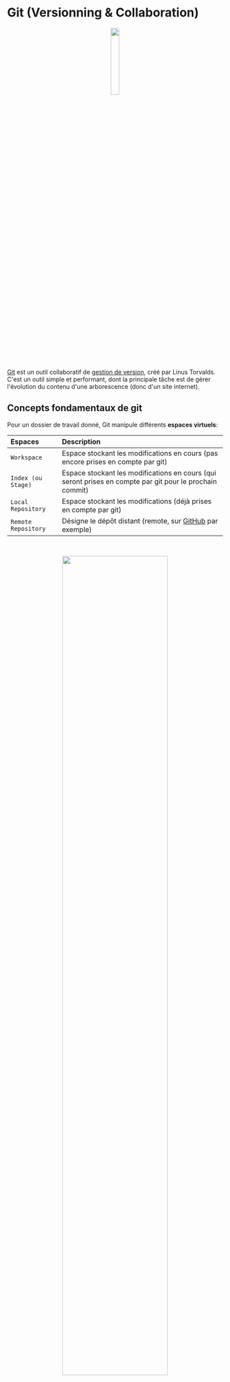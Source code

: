 # Git (Versionning & Collaboration)

<p align="center">
  <img src='img/Git.png'  width='20%'>
</p>

[Git](https://git-scm.com/) est un outil collaboratif de [gestion de version](https://fr.wikipedia.org/wiki/Gestion_de_versions), créé par Linus Torvalds. C'est un outil simple et performant, dont la principale tâche est de gérer l'évolution du contenu d'une arborescence (donc d'un site internet).

## Concepts fondamentaux de git

Pour un dossier de travail donné, Git manipule différents **espaces virtuels**:

| Espaces                               | Description                                                                                    |
| :------------------------------------ | :--------------------------------------------------------------------------------------------- | 
| `Workspace`                           | Espace stockant les modifications en cours (pas encore prises en compte par git) |
| `Index (ou Stage)`                    | Espace stockant les modifications en cours (qui seront prises en compte par git pour le prochain commit) |
| `Local Repository`                    | Espace stockant les modifications (déjà prises en compte par git) |
| `Remote Repository`                   | Désigne le dépôt distant (remote, sur [GitHub](https://github.com/) par exemple) |

<br>

<p align="center">
  <img src='img/Git_Overview.png'  width='70%'>
</p>

## Créer une clé SSH pour GitHub

Avant toute chose, pour utiliser [Git](https://git-scm.com/) et [GitHub](https://github.com/) à leur pleins potentiels, on va créer une clé dite SSH. Cette clé est une carte d'identité nous permettant de nous authentifier auprès de [GitHub](https://github.com/), notamment pour accéder aux repos privés, signer nos commits, etc.

- [Connecting to GitHub with SSH](https://help.github.com/articles/connecting-to-github-with-ssh/) 

### Vérification de clés existantes

Avant de générer une clé SSH, on peut vérifier si nous n'avons pas déjà de clés existantes.

```sh

# Affiche les fichiers du répertoire .ssh, si ils existent
$ ls -al ~/.ssh

```

Par défaut, les noms de fichier des clès publiques supportées pour GitHub sont les suivantes: 
- `id_rsa.pub`
- `id_ecdsa.pub`
- `id_ed25519.pub`

### Création de la clé

```sh

# Attention à bien remplacer l'email par le votre ;)
$ ssh-keygen -t ed25519 -C "your_email@exemple.fr"

```

⚠️ **WARNING**

> Si votre système ne supporte pas Algorithme Ed25519, il faudra utiliser ce code:

```sh

# Attention à bien remplacer l'email par le votre ;)
$ ssh-keygen -t rsa -b 4096 -C "votre-email@exemple.fr"

```

> Il vous sera demandé d'inventer **une passphrase**, c'est-à-dire un mot de passe un peu costaud (qui peut carrément être une phrase, avec des espaces, des accents et tout ! Cette passphrase n'est pas strictement obligatoire (elle peut être vide…), mais il est fortement recommandé d'en choisir une. Par contre, il faut la retenir par cœur, si elle est perdue, **la clé SSH est bonne à jeter !**

Une clé SSH se compose de **deux parties**, si bien qu'à l'issue de la commande, vous obtenez deux choses:

- une **clé privée** dans `/home/mint/.ssh/id_rsa` — pour protégér du contenu, à garder pour soi !
- une **clé publique** dans `/home/mint/.ssh/id_rsa.pub` — elle est capable de lire du contenu protégé par la clé privé

<p align="center">
  <img src='img/Cles_Prive_Publique.png'  width='30%'>
</p>

### Ajout de la clé publique sur GitHub

Vous allez donc copier le contenu de la clé publique sur [GitHub](https://github.com/). Vous pouvez regarder le contenu de la clé publique, par curiosité:

```sh

# Pour récupérer le contenu de notre clé publique
cat ~/.ssh/id_rsa.pub

```

Copiez ce contenu, et allez le coller dans votre compte [GitHub](https://github.com/):

```sh

Settings > SSH and GPG keys > New SSH key > Coller le contenu de la clé et valider

```

⚠️ **WARNING**

> Pour que Git utilise automatiquement **la clé SSH** pour authentifier les commandes git ..., il faut utiliser des URLs avec le protocole `SSH` plutôt que `HTTPS`. [Why is GIT always asking for my password?](https://help.github.com/articles/why-is-git-always-asking-for-my-password/)

### Activation de la clé SSH en local

Pour que la clé SSH soit utilisable, et aussi pour éviter d'avoir à donner sa passphrase à chaque utilisation, il faut ajouter la clé privée à un « trousseau de clé » (programme `ssh-agent`):

```sh

eval "$(ssh-agent -s)" # pour lancer ssh-agent de façon sécurisée
ssh-add ~/.ssh/id_rsa # pour activer la clé SSH

```

⚠️ **WARNING**

> Si vous oubliez cette étape, vous aurez des erreurs du type "Permission denied (publickey)" lors de l'utilisation de Git & GitHub.

## Commandes git

- [Cheat Sheet Git](assets/Github_Git_Cheat_Sheet.pdf)
- [GitFlow, méthode de travail très efficace pour gérer les branches](https://www.atlassian.com/fr/git/tutorials/comparing-workflows/gitflow-workflow)

### Obtenir la version de git

```sh

# Renvoie la version installée de git
git --version
git version 2.35.1

```

### Obtenir de l'aide

```sh

# Renvoie la liste des commandes disponibles
git --help

# Idem pour une commande précise 
git [commande] -h

```

### Configuration des outils

Cela va permettre de configurer les informations de l'utilisateur pour tous les dépôts locaux.

```sh

# Nom affiché dans les commits
git config --global user.name "John Wick"

```

```sh

# Email associé au commit (conseil: le même que celui du compte GitHub):
git config --global user.email "john.wick@lecroquemitaine.fr"

```

```sh

# Choix de l'éditeur de texte utilisé pour écrire les messages de commit:
git config --global core.editor nano # ou code pour Visual Studio Code, etc.

```

```sh

# Activation des couleurs dans le résultat des commandes git
git config --global color.ui true

```

⚠️ **WARNING**

> Pour vérifier la configutation complète: `git config -l`. Cette commande va afficher tous les réglages actifs de `git`.

### Créer des dépots

```sh

# Crée un dépôt local à partir du nom spécifié
git init [nom-du-projet]

```

```sh

# Télécharge un projet et tout son historique de versions (par défaut : nom du repo sur le remote)
git clone [url] [nom-du-projet]

```

### Pour les premiers commits

<p align="center">
  <img src='img/Premiers_Commits.png'  width='100%'>
</p>

### Vérifier l'état courant du repo local

```sh

# Récapitule l'état local (workspace et index) des fichiers du projet géré avec git
git status

```


- **En rouge:** modifié mais non pris en compte (= en workspace)
- **En vert:** modifié et pris en compte (= ajouté à l'index)

### En Cas de suppression de votre fichier .git (Cloné depuis GitHub)

```sh

git init
git remote add origin ssh@le/lien/vers/ton/repo.git
git add .
git commit -m "on envoiiiie"
git push origin --force master

```

### En cas de dépôt local corrompu

Si vous avez des messages du type:

```sh

error: object file .git/objects/31/65329bb680e30595f242b7c4d8406ca63eeab0 is empty.

```

```sh

fatal: loose object 3165329bb680e30595f242b7c4d8406ca63eeab0 (stored in .git/objects/31/65329bb680e30595f242b7c4d8406ca63eeab0) is corrupt.

```

C'est que votre dépôt local est corrompu. Voici la manoeuvre pour réparer:

```sh

find .git/objects/ -type f -empty | xargs rm
git fetch -p
git fsck --full

```

### En cas de bétises

Il suffit juste de connaître les bonnes commandes 😉.

Voici donc 2 ressources qui expliquent bien ces commandes, et dans quel cas les utiliser.

- [Ohshitgit](https://ohshitgit.com/fr)
- [Dangitgit](https://dangitgit.com/fr)

## Fichiers spéciaux

| Nom       | Description                                                           |
| :-------- | :-------------------------------------------------------------------- |
| `.gitignore` | Permet de lister des fichiers qui doivent être ignorés lors du add |
| `.gitkeep`   | Fichier qui peut être placé à la racine d'un répertoire vide afin que git prenne ce dossier en compte même s'il ne contient pas de fichier |

# GitHub (Code Hosting Platform)

<p align="center">
  <img src='img/Git_Hub.png'  width='30%'>
</p>

Pour faciliter la communication autour du projet, les bons vieux emails fonctionnent, mais il existe aujourd'hui des sites et de services complémentaires à Git. Le site [GitHub](https://github.com/) est l'un d'entre eux.

C'est une plateforme de services & un réseau social — Il agit comme un serveur central, permettant de partager son code dans un dépôt [Git](https://git-scm.com/) centralisé et partagé sur internet, mais également de communiquer avec d'autres développeurs par l'intermédiaire de commentaires, d'issues, etc.

[GitHub](https://github.com/) est probablement le réseau social de développeurs le plus populaire aujourd'hui.

<p align="center">
  <img src='img/Github_Social.png'  width='50%'>
</p>

Mais, il n'est pas le seul. Il existe également d'autres services comme:

- [GitLab](https://docs.gitlab.com/ee/user/project/repository/)
- [Bitbucket](https://bitbucket.org/)
